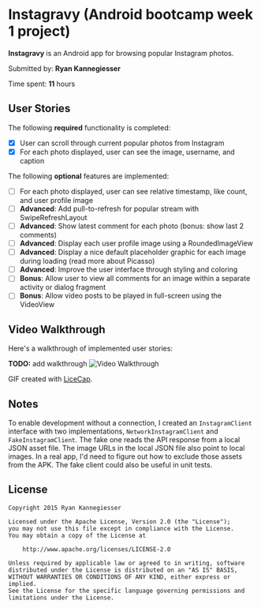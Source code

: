 # Instagravy (Android bootcamp week 1 project)

**Instagravy** is an Android app for browsing popular Instagram photos.

Submitted by: **Ryan Kannegiesser**

Time spent: **11** hours

## User Stories

The following **required** functionality is completed:

* [x] User can scroll through current popular photos from Instagram
* [x] For each photo displayed, user can see the image, username, and caption

The following **optional** features are implemented:

* [ ] For each photo displayed, user can see relative timestamp, like count, and user profile image
* [ ] **Advanced**: Add pull-to-refresh for popular stream with SwipeRefreshLayout
* [ ] **Advanced**: Show latest comment for each photo (bonus: show last 2 comments)
* [ ] **Advanced**: Display each user profile image using a RoundedImageView
* [ ] **Advanced**: Display a nice default placeholder graphic for each image during loading (read more about Picasso)
* [ ] **Advanced**: Improve the user interface through styling and coloring
* [ ] **Bonus**: Allow user to view all comments for an image within a separate activity or dialog fragment
* [ ] **Bonus**: Allow video posts to be played in full-screen using the VideoView

## Video Walkthrough

Here's a walkthrough of implemented user stories:

**TODO:** add walkthrough
<img src='' title='Video Walkthrough' width='' alt='Video Walkthrough' />

GIF created with [LiceCap](http://www.cockos.com/licecap/).

## Notes

To enable development without a connection, I created an `InstagramClient` interface with two implementations,
`NetworkInstagramClient` and `FakeInstagramClient`. The fake one reads the API response from a local JSON
asset file. The image URLs in the local JSON file also point to local images. In a real app, I'd need to
figure out how to exclude those assets from the APK. The fake client could also be useful in unit tests.

## License

    Copyright 2015 Ryan Kannegiesser

    Licensed under the Apache License, Version 2.0 (the "License");
    you may not use this file except in compliance with the License.
    You may obtain a copy of the License at

        http://www.apache.org/licenses/LICENSE-2.0

    Unless required by applicable law or agreed to in writing, software
    distributed under the License is distributed on an "AS IS" BASIS,
    WITHOUT WARRANTIES OR CONDITIONS OF ANY KIND, either express or implied.
    See the License for the specific language governing permissions and
    limitations under the License.
